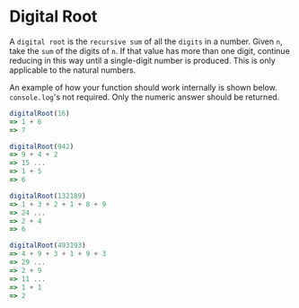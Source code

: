 # Digital Root

A `digital root` is the `recursive sum` of all the `digits` in a number. Given `n`, take the `sum` of the digits of `n`. If that value has more than one digit, continue reducing in this way until a single-digit number is produced. This is only applicable to the natural numbers.

An example of how your function should work internally is shown below. `console.log`'s not required. Only the numeric answer should be returned.

```js
digitalRoot(16)
=> 1 + 6
=> 7

digitalRoot(942)
=> 9 + 4 + 2
=> 15 ...
=> 1 + 5
=> 6

digitalRoot(132189)
=> 1 + 3 + 2 + 1 + 8 + 9
=> 24 ...
=> 2 + 4
=> 6

digitalRoot(493193)
=> 4 + 9 + 3 + 1 + 9 + 3
=> 29 ...
=> 2 + 9
=> 11 ...
=> 1 + 1
=> 2
```
